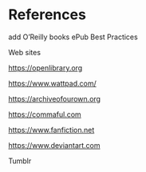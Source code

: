 # References
add O’Reilly books
ePub Best Practices


Web sites

https://openlibrary.org


https://www.wattpad.com/

https://archiveofourown.org

https://commaful.com

https://www.fanfiction.net

https://www.deviantart.com

Tumblr
